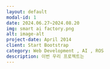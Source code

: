 ```yaml
---
layout: default
modal-id: 1
date: 2024.06.27~2024.08.20
img: smart ai factory.png
alt: image-alt
project-date: April 2014
client: Start Bootstrap
category: Web Development , AI , ROS
description: 이번 우리 프로젝트는
---
```

